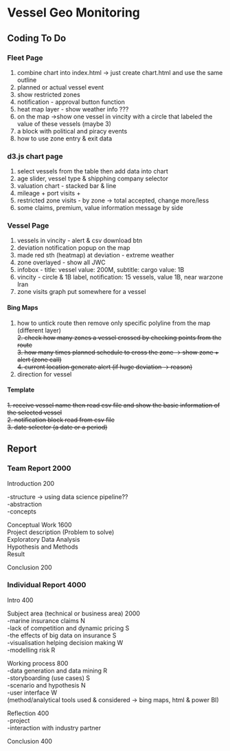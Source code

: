 # Vessel Geo Monitoring

## Coding To Do

### Fleet Page  

1. combine chart into index.html -> just create chart.html and use the same outline  
2. planned or actual vessel event
3. show restricted zones
4. notification - approval button function  
5. heat map layer - show weather info ???  
5. on the map ->show one vessel in vincity with a circle that labeled the value of these vessels (maybe 3)  
6. a block with political and piracy events  
7. how to use zone entry & exit data  

### d3.js chart page

1. select vessels from the table then add data into chart  
2. age slider, vessel type & shipphing company selector  
3. valuation chart - stacked bar & line  
4. mileage + port visits +  
5. restricted zone visits - by zone -> total accepted, change more/less  
6. some claims, premium, value information message by side  

### Vessel Page

1. vessels in vincity - alert & csv download btn  
2. deviation notification popup on the map  
3. made red sth (heatmap) at deviation - extreme weather  
4. zone overlayed - show all JWC
5. infobox - title: vessel value: 200M, subtitle: cargo value: 1B  
6. vincity - circle & 1B label, notification: 15 vessels, value 1B, near warzone Iran  
7. zone visits graph put somewhere for a vessel  

#### Bing Maps  

1. how to untick route then remove only specific polyline from the map (different layer)    
~~2. check how many zones a vessel crossed by checking points from the route~~  
~~3. how many times planned schedule to cross the zone -> show zone + alert (zone call)~~  
~~4. current location generate alert (if huge deviation -> reason)~~  
5. direction for vessel  

#### Template

~~1. receive vessel name then read csv file and show the basic information of the selected vessel~~  
~~2. notification block read from csv file~~  
~~3. date selector (a date or a period)~~  

## Report

### Team Report 2000

Introduction 200  

-structure -> using data science pipeline??  
-abstraction  
-concepts  

Conceptual Work 1600  
Project description (Problem to solve)  
Exploratory Data Analysis  
Hypothesis and Methods  
Result  

Conclusion 200  

### Individual Report 4000

Intro 400  

Subject area (technical or business area) 2000  
  -marine insurance claims N  
  -lack of competition and dynamic pricing S  
  -the effects of big data on insurance S  
  -visualisation helping decision making W   
  -modelling risk R  
  
Working process 800  
  -data generation and data mining R  
  -storyboarding (use cases) S  
  -scenario and hypothesis N  
  -user interface W  
  (method/analytical tools used & considered -> bing maps, html & power BI)  
  
Reflection 400  
  -project  
  -interaction with industry partner  
  
Conclusion 400  
